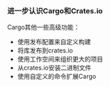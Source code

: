### 进一步认识Cargo和Crates.io
Cargo其他一些高级功能：
* 使用发布配置来自定义构建
* 将库发布到crates.io
* 使用工作空间来组织更大的项目
* 从crates.io安装二进制文件
* 使用自定义的命令扩展Cargo
